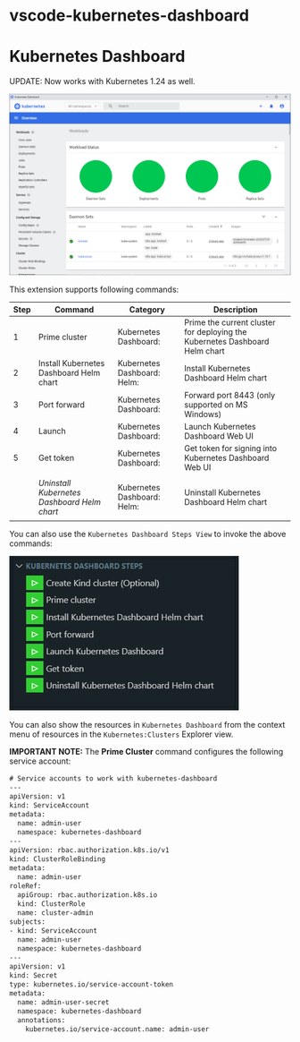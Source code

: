# vscode-kubernetes-dashboard

# Kubernetes Dashboard

UPDATE: Now works with Kubernetes 1.24 as well.

![Kubernetes Dashboard](images/dashboard.png)

This extension supports following commands:

| Step  | Command                                     | Category                    | Description |
|-------|---------------------------------------------|-----------------------------|-------------|
|    1  | Prime cluster                               | Kubernetes Dashboard:       | Prime the current cluster for deploying the Kubernetes Dashboard Helm chart |
|    2  | Install Kubernetes Dashboard Helm chart     | Kubernetes Dashboard: Helm: | Install Kubernetes Dashboard Helm chart |
|    3  | Port forward                                | Kubernetes Dashboard:       | Forward port 8443 (only supported on MS Windows) |
|    4  | Launch                                      | Kubernetes Dashboard:       | Launch Kubernetes Dashboard Web UI
|    5  | Get token                                   | Kubernetes Dashboard:       | Get token for signing into Kubernetes Dashboard Web UI |
|       |||
|       | _Uninstall Kubernetes Dashboard Helm chart_ | Kubernetes Dashboard: Helm: | Uninstall Kubernetes Dashboard Helm chart |
|       |||

You can also use the ```Kubernetes Dashboard Steps View``` to invoke the above commands:

![Kubernetes Dashboard Steps View](images/kubernetesdsahboardstepsview.png)

You can also show the resources in ```Kubernetes Dashboard``` from the context menu of resources in the ```Kubernetes:Clusters``` Explorer view.

**IMPORTANT NOTE:** The **Prime Cluster** command configures the following service account:

```
# Service accounts to work with kubernetes-dashboard
---
apiVersion: v1
kind: ServiceAccount
metadata:
  name: admin-user
  namespace: kubernetes-dashboard
---
apiVersion: rbac.authorization.k8s.io/v1
kind: ClusterRoleBinding
metadata:
  name: admin-user
roleRef:
  apiGroup: rbac.authorization.k8s.io
  kind: ClusterRole
  name: cluster-admin
subjects:
- kind: ServiceAccount
  name: admin-user
  namespace: kubernetes-dashboard
---
apiVersion: v1
kind: Secret
type: kubernetes.io/service-account-token
metadata:
  name: admin-user-secret
  namespace: kubernetes-dashboard
  annotations:
    kubernetes.io/service-account.name: admin-user
```
